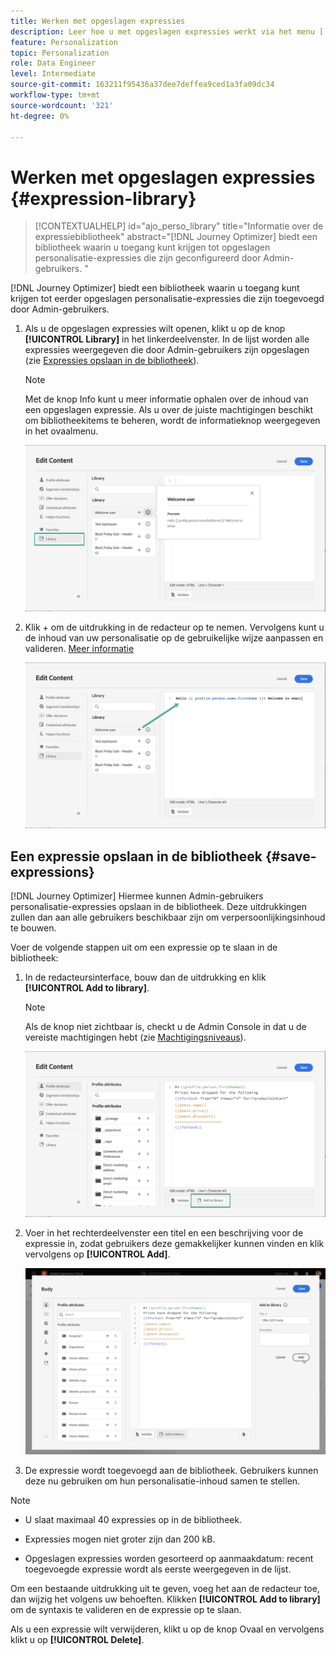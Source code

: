 ```yaml
---
title: Werken met opgeslagen expressies
description: Leer hoe u met opgeslagen expressies werkt via het menu [!DNL Journey Optimizer] bibliotheek.
feature: Personalization
topic: Personalization
role: Data Engineer
level: Intermediate
source-git-commit: 163211f95436a37dee7deffea9ced1a3fa09dc34
workflow-type: tm+mt
source-wordcount: '321'
ht-degree: 0%

---
```


# Werken met opgeslagen expressies {#expression-library}

>[!CONTEXTUALHELP]
>id="ajo_perso_library"
>title="Informatie over de expressiebibliotheek"
>abstract="[!DNL Journey Optimizer] biedt een bibliotheek waarin u toegang kunt krijgen tot opgeslagen personalisatie-expressies die zijn geconfigureerd door Admin-gebruikers. "

[!DNL Journey Optimizer] biedt een bibliotheek waarin u toegang kunt krijgen tot eerder opgeslagen personalisatie-expressies die zijn toegevoegd door Admin-gebruikers.

1. Als u de opgeslagen expressies wilt openen, klikt u op de knop **[!UICONTROL Library]** in het linkerdeelvenster. In de lijst worden alle expressies weergegeven die door Admin-gebruikers zijn opgeslagen (zie [Expressies opslaan in de bibliotheek](#save-expressions)).

   >[!NOTE]
   >
   >Met de knop Info kunt u meer informatie ophalen over de inhoud van een opgeslagen expressie. Als u over de juiste machtigingen beschikt om bibliotheekitems te beheren, wordt de informatieknop weergegeven in het ovaalmenu.

   ![](assets/library-list.png)

1. Klik + om de uitdrukking in de redacteur op te nemen. Vervolgens kunt u de inhoud van uw personalisatie op de gebruikelijke wijze aanpassen en valideren. [Meer informatie](../personalization/personalization-build-expressions.md)

   ![](assets/library-add.png)

## Een expressie opslaan in de bibliotheek {#save-expressions}

[!DNL Journey Optimizer] Hiermee kunnen Admin-gebruikers personalisatie-expressies opslaan in de bibliotheek. Deze uitdrukkingen zullen dan aan alle gebruikers beschikbaar zijn om verpersoonlijkingsinhoud te bouwen.

Voer de volgende stappen uit om een expressie op te slaan in de bibliotheek:

1. In de redacteursinterface, bouw dan de uitdrukking en klik **[!UICONTROL Add to library]**.

   >[!NOTE]
   >
   >Als de knop niet zichtbaar is, checkt u de Admin Console in dat u de vereiste machtigingen hebt (zie [Machtigingsniveaus](../administration/high-low-permissions.md)).

   ![](assets/library-save.png)

1. Voer in het rechterdeelvenster een titel en een beschrijving voor de expressie in, zodat gebruikers deze gemakkelijker kunnen vinden en klik vervolgens op **[!UICONTROL Add]**.

   ![](assets/add-expression.png)

1. De expressie wordt toegevoegd aan de bibliotheek. Gebruikers kunnen deze nu gebruiken om hun personalisatie-inhoud samen te stellen.


>[!NOTE]
>
>* U slaat maximaal 40 expressies op in de bibliotheek.
>
>* Expressies mogen niet groter zijn dan 200 kB.
>
>* Opgeslagen expressies worden gesorteerd op aanmaakdatum: recent toegevoegde expressie wordt als eerste weergegeven in de lijst.



Om een bestaande uitdrukking uit te geven, voeg het aan de redacteur toe, dan wijzig het volgens uw behoeften. Klikken **[!UICONTROL Add to library]** om de syntaxis te valideren en de expressie op te slaan.

Als u een expressie wilt verwijderen, klikt u op de knop Ovaal en vervolgens klikt u op **[!UICONTROL Delete]**.

